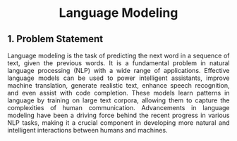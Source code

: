

<h1 align="center">Language Modeling</h1>
</div>

## 1. Problem Statement
<p align="justify">
Language modeling is the task of predicting the next word in a sequence of text, given the previous words. It is a fundamental problem in natural language processing (NLP) with a wide range of applications. 
  Effective language models can be used to power intelligent assistants, improve machine translation, generate realistic text, enhance speech recognition, and even assist with code completion. 
  These models learn patterns in language by training on large text corpora, allowing them to capture the complexities of human communication. 
  Advancements in language modeling have been a driving force behind the recent progress in various NLP tasks, making it a crucial component in developing more natural and intelligent interactions
  between humans and machines.
</p>

